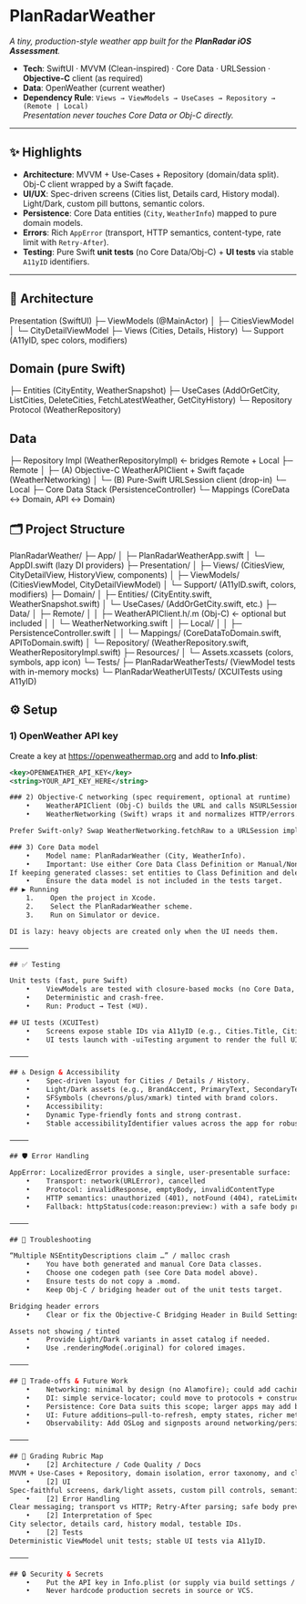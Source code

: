 # PlanRadarWeather

_A tiny, production-style weather app built for the **PlanRadar iOS Assessment**._

- **Tech**: SwiftUI · MVVM (Clean-inspired) · Core Data · URLSession · **Objective-C** client (as required)
- **Data**: OpenWeather (current weather)
- **Dependency Rule**: `Views → ViewModels → UseCases → Repository → (Remote | Local)`  
  _Presentation never touches Core Data or Obj-C directly._

---

## ✨ Highlights

- **Architecture**: MVVM + Use-Cases + Repository (domain/data split). Obj-C client wrapped by a Swift façade.
- **UI/UX**: Spec-driven screens (Cities list, Details card, History modal). Light/Dark, custom pill buttons, semantic colors.
- **Persistence**: Core Data entities (`City`, `WeatherInfo`) mapped to pure domain models.
- **Errors**: Rich `AppError` (transport, HTTP semantics, content-type, rate limit with `Retry-After`).
- **Testing**: Pure Swift **unit tests** (no Core Data/Obj-C) + **UI tests** via stable `A11yID` identifiers.

---

## 🧱 Architecture
Presentation (SwiftUI)
├─ ViewModels (@MainActor)
│    ├─ CitiesViewModel
│    └─ CityDetailViewModel
├─ Views (Cities, Details, History)
└─ Support (A11yID, spec colors, modifiers)

## Domain (pure Swift)
├─ Entities (CityEntity, WeatherSnapshot)
├─ UseCases (AddOrGetCity, ListCities, DeleteCities, FetchLatestWeather, GetCityHistory)
└─ Repository Protocol (WeatherRepository)

## Data
├─ Repository Impl (WeatherRepositoryImpl)  ← bridges Remote + Local
├─ Remote
│    ├─ (A) Objective-C WeatherAPIClient + Swift façade (WeatherNetworking)
│    └─ (B) Pure-Swift URLSession client (drop-in)
└─ Local
├─ Core Data Stack (PersistenceController)
└─ Mappings (CoreData ↔︎ Domain, API ↔︎ Domain)

## 🗂 Project Structure
PlanRadarWeather/
├─ App/
│  ├─ PlanRadarWeatherApp.swift
│  └─ AppDI.swift                (lazy DI providers)
├─ Presentation/
│  ├─ Views/                     (CitiesView, CityDetailView, HistoryView, components)
│  ├─ ViewModels/                (CitiesViewModel, CityDetailViewModel)
│  └─ Support/                   (A11yID.swift, colors, modifiers)
├─ Domain/
│  ├─ Entities/                  (CityEntity.swift, WeatherSnapshot.swift)
│  └─ UseCases/                  (AddOrGetCity.swift, etc.)
├─ Data/
│  ├─ Remote/
│  │  ├─ WeatherAPIClient.h/.m   (Obj-C)  ← optional but included
│  │  └─ WeatherNetworking.swift
│  ├─ Local/
│  │  ├─ PersistenceController.swift
│  │  └─ Mappings/               (CoreDataToDomain.swift, APIToDomain.swift)
│  └─ Repository/                (WeatherRepository.swift, WeatherRepositoryImpl.swift)
├─ Resources/
│  └─ Assets.xcassets            (colors, symbols, app icon)
└─ Tests/
├─ PlanRadarWeatherTests/     (ViewModel tests with in-memory mocks)
└─ PlanRadarWeatherUITests/   (XCUITests using A11yID)




## ⚙️ Setup

### 1) OpenWeather API key
Create a key at https://openweathermap.org and add to **Info.plist**:

```xml
<key>OPENWEATHER_API_KEY</key>
<string>YOUR_API_KEY_HERE</string>

### 2) Objective-C networking (spec requirement, optional at runtime)
    •    WeatherAPIClient (Obj-C) builds the URL and calls NSURLSession.
    •    WeatherNetworking (Swift) wraps it and normalizes HTTP/errors.

Prefer Swift-only? Swap WeatherNetworking.fetchRaw to a URLSession implementation (drop-in). No other code changes.

### 3) Core Data model
    •    Model name: PlanRadarWeather (City, WeatherInfo).
    •    Important: Use either Core Data Class Definition or Manual/None (generated files) — not both.
If keeping generated classes: set entities to Class Definition and delete manual files.
    •    Ensure the data model is not included in the tests target.
## ▶️ Running
    1.    Open the project in Xcode.
    2.    Select the PlanRadarWeather scheme.
    3.    Run on Simulator or device.

DI is lazy: heavy objects are created only when the UI needs them.

⸻

## ✅ Testing

Unit tests (fast, pure Swift)
    •    ViewModels are tested with closure-based mocks (no Core Data, no Obj-C).
    •    Deterministic and crash-free.
    •    Run: Product → Test (⌘U).

## UI tests (XCUITest)
    •    Screens expose stable IDs via A11yID (e.g., Cities.Title, Cities.AddPill, row IDs).
    •    UI tests launch with -uiTesting argument to render the full UI (unit tests render a tiny stub).

⸻

## ♿️ Design & Accessibility
    •    Spec-driven layout for Cities / Details / History.
    •    Light/Dark assets (e.g., BrandAccent, PrimaryText, SecondaryText).
    •    SFSymbols (chevrons/plus/xmark) tinted with brand colors.
    •    Accessibility:
    •    Dynamic Type-friendly fonts and strong contrast.
    •    Stable accessibilityIdentifier values across the app for robust UI tests.

⸻

## 🛡 Error Handling

AppError: LocalizedError provides a single, user-presentable surface:
    •    Transport: network(URLError), cancelled
    •    Protocol: invalidResponse, emptyBody, invalidContentType
    •    HTTP semantics: unauthorized (401), notFound (404), rateLimited (429, Retry-After)
    •    Fallback: httpStatus(code:reason:preview:) with a safe body preview

⸻

## 🧰 Troubleshooting

“Multiple NSEntityDescriptions claim …” / malloc crash
    •    You have both generated and manual Core Data classes.
    •    Choose one codegen path (see Core Data model above).
    •    Ensure tests do not copy a .momd.
    •    Keep Obj-C / bridging header out of the unit tests target.

Bridging header errors
    •    Clear or fix the Objective-C Bridging Header in Build Settings, or remove the Obj-C files from the tests target.

Assets not showing / tinted
    •    Provide Light/Dark variants in asset catalog if needed.
    •    Use .renderingMode(.original) for colored images.

⸻

## 🔭 Trade-offs & Future Work
    •    Networking: minimal by design (no Alamofire); could add caching, retry/backoff.
    •    DI: simple service-locator; could move to protocols + constructors for finer testability.
    •    Persistence: Core Data suits this scope; larger apps may add background contexts, batches, migrations.
    •    UI: Future additions—pull-to-refresh, empty states, richer metrics (pressure/visibility).
    •    Observability: Add OSLog and signposts around networking/persistence.

⸻

## 🧪 Grading Rubric Map
    •    [2] Architecture / Code Quality / Docs
MVVM + Use-Cases + Repository, domain isolation, error taxonomy, and clear README/in-code docs.
    •    [2] UI
Spec-faithful screens, dark/light assets, custom pill controls, semantic colors.
    •    [2] Error Handling
Clear messaging; transport vs HTTP; Retry-After parsing; safe body preview.
    •    [2] Interpretation of Spec
City selector, details card, history modal, testable IDs.
    •    [2] Tests
Deterministic ViewModel unit tests; stable UI tests via A11yID.

⸻

## 🔒 Security & Secrets
    •    Put the API key in Info.plist (or supply via build settings / xcconfig).
    •    Never hardcode production secrets in source or VCS.
